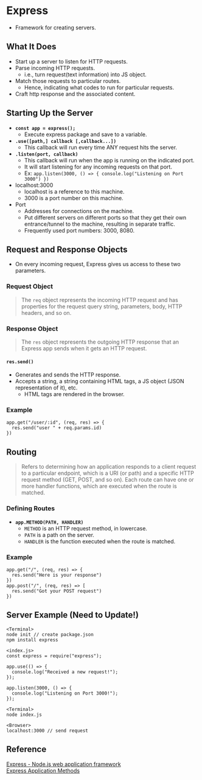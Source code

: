 # Express
- Framework for creating servers.

## What It Does
  - Start up a server to listen for HTTP requests.
  - Parse incoming HTTP requests.
    - i.e., turn request(text information) into JS object.
  - Match those requests to particular routes.
    - Hence, indicating what codes to run for particular requests.
  - Craft http response and the associated content.

## Starting Up the Server
- **`const app = express();`**
  - Execute express package and save to a variable.
- **`.use([path,] callback [,callback...])`**
  - This callback will run every time ANY request hits the server.
- **`.listen(port, callback)`**
  - This callback will run when the app is running on the indicated port.
  - It will start listening for any incoming requests on that port.
  - Ex: `app.listen(3000, () => { console.log("Listening on Port 3000") })`
- localhost:3000
  - localhost is a reference to this machine.
  - 3000 is a port number on this machine.
- Port
  - Addresses for connections on the machine.
  - Put different servers on different ports so that they get their own entrance/tunnel to the machine, resulting in separate traffic.
  - Frequently used port numbers: 3000, 8080.

## Request and Response Objects
- On every incoming request, Express gives us access to these two parameters.
### Request Object
> The `req` object represents the incoming HTTP request and has properties for the request query string, parameters, body, HTTP headers, and so on.
### Response Object
> The `res` object represents the outgoing HTTP response that an Express app sends when it gets an HTTP request.
#### `res.send()`
  - Generates and sends the HTTP response.
  - Accepts a string, a string containing HTML tags, a JS object (JSON representation of it), etc.
    - HTML tags are rendered in the browser.
### Example
```
app.get("/user/:id", (req, res) => {
  res.send("user " + req.params.id)
})
```

## Routing
> Refers to determining how an application responds to a client request to a particular endpoint, which is a URI (or path) and a specific HTTP request method (GET, POST, and so on).
> Each route can have one or more handler functions, which are executed when the route is matched.
### Defining Routes
- **`app.METHOD(PATH, HANDLER)`**
  - `METHOD` is an HTTP request method, in lowercase.
  - `PATH` is a path on the server.
  - `HANDLER` is the function executed when the route is matched.
### Example
```
app.get("/", (req, res) => {
  res.send("Here is your response")
})
app.post("/", (req, res) => [
  res.send("Got your POST request")
})
```

## Server Example (Need to Update!)
```
<Terminal>
node init // create package.json
npm install express

<index.js>
const express = require("express");

app.use(() => {
  console.log("Received a new request!");
});

app.listen(3000, () => {
  console.log("Listening on Port 3000!");
});

<Terminal>
node index.js

<Browser>
localhost:3000 // send request
```

## Reference
[Express - Node.js web application framework](https://expressjs.com/)  
[Express Application Methods](https://expressjs.com/en/api.html#app)
